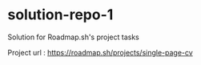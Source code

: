 # solution-repo-1
Solution for Roadmap.sh's project tasks

Project url :
https://roadmap.sh/projects/single-page-cv
